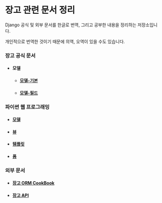 # 장고 관련 문서 정리

Django 공식 및 외부 문서를 한글로 번역, 그리고 공부한 내용을 정리하는 저장소입니다.

개인적으로 번역한 것이기 때문에 의역, 오역이 있을 수도 있습니다.

### 장고 공식 문서

- #### 모델

  - #### [모델-기본](./모델/Basic.md)

  - #### [모델-필드](./모델/Field.md)



### 파이썬 웹 프로그래밍

- #### [모델](./Web/Model.md)

- #### [뷰](./Web/View.md)

- #### [템플릿](./Web/Template.md)

- #### [폼](./Web/Form.md)




### 외부 문서

- #### [**장고 ORM CookBook**](./DjangoORMCookbook.md)

- #### [**장고 API**](./DjangoAPI.md)


